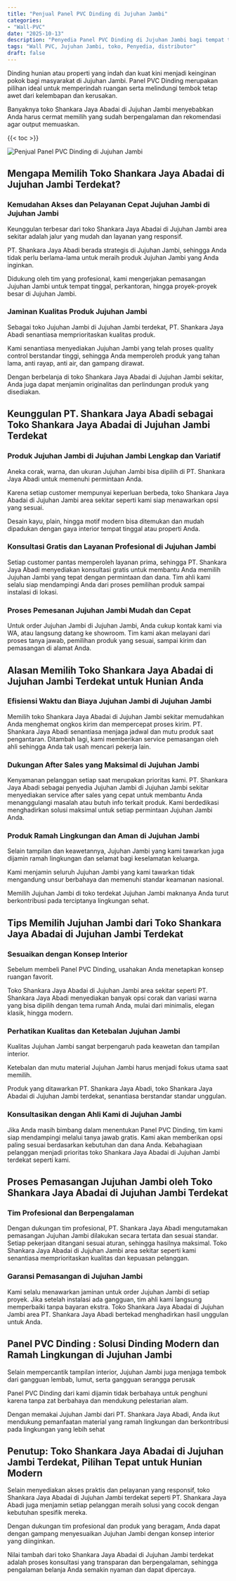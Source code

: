 ```yaml
---
title: "Penjual Panel PVC Dinding di Jujuhan Jambi"
categories: 
- "Wall-PVC"
date: "2025-10-13"
description: "Penyedia Panel PVC Dinding di Jujuhan Jambi bagi tempat tinggal, kantor, dan gerai. Produk terbaik, beragam motif, variasi warna elegan, beserta jasa penempatan ditangani oleh teknisi berpengalaman dan garansi resmi!|Jasa distribusi Panel PVC Dinding di Jujuhan Jambi bagi keperluan tempat tinggal, perkantoran, atau toko, beserta panel terbaik dan instalasi oleh tenaga ahli profesional dan jaminan resmi.|Pilihan Panel PVC Dinding di Jujuhan Jambi yang terbukti untuk tempat tinggal, office, serta ritel, dengan produk unggulan dan penempatan dikerjakan oleh tenaga ahli ahli dan garansi resmi.|Distribusi Panel PVC Dinding di Jujuhan Jambi bagi rumah, kantor, serta toko, dengan material unggulan dan penempatan oleh teknisi profesional, dilengkapi beserta garansi resmi.}"
tags: "Wall PVC, Jujuhan Jambi, toko, Penyedia, distributor"
draft: false
---
```


Dinding hunian atau properti yang indah dan kuat kini menjadi keinginan pokok bagi masyarakat di Jujuhan Jambi.  Panel PVC Dinding  merupakan pilihan ideal untuk memperindah ruangan serta melindungi tembok tetap awet dari kelembapan dan kerusakan.

Banyaknya toko Shankara Jaya Abadai di Jujuhan Jambi menyebabkan Anda harus cermat memilih yang sudah berpengalaman dan rekomendasi agar output memuaskan.

{{< toc >}}

![Penjual Panel PVC Dinding di Jujuhan Jambi](/images/Wall-PVC/Penjual-Panel-PVC-Dinding-di-Jujuhan-Jambi.png)


## Mengapa Memilih Toko Shankara Jaya Abadai di Jujuhan Jambi Terdekat?

### Kemudahan Akses dan Pelayanan Cepat Jujuhan Jambi di Jujuhan Jambi

Keunggulan terbesar dari toko Shankara Jaya Abadai di Jujuhan Jambi area sekitar adalah jalur yang mudah dan layanan yang responsif.

PT. Shankara Jaya Abadi berada strategis di Jujuhan Jambi, sehingga Anda tidak perlu berlama-lama untuk meraih produk Jujuhan Jambi yang Anda inginkan.

Didukung oleh tim yang profesional, kami mengerjakan pemasangan Jujuhan Jambi untuk tempat tinggal, perkantoran, hingga proyek-proyek besar di Jujuhan Jambi.

### Jaminan Kualitas Produk Jujuhan Jambi

Sebagai toko Jujuhan Jambi di Jujuhan Jambi terdekat, PT. Shankara Jaya Abadi senantiasa memprioritaskan kualitas produk.

Kami senantiasa menyediakan Jujuhan Jambi yang telah proses quality control berstandar tinggi, sehingga Anda memperoleh produk yang tahan lama, anti rayap, anti air, dan gampang dirawat.

Dengan berbelanja di toko Shankara Jaya Abadai di Jujuhan Jambi sekitar, Anda juga dapat menjamin originalitas dan perlindungan produk yang disediakan.

## Keunggulan PT. Shankara Jaya Abadi sebagai Toko Shankara Jaya Abadai di Jujuhan Jambi Terdekat

### Produk Jujuhan Jambi di Jujuhan Jambi Lengkap dan Variatif

Aneka corak, warna, dan ukuran Jujuhan Jambi bisa dipilih di PT. Shankara Jaya Abadi untuk memenuhi permintaan Anda.

Karena setiap customer mempunyai keperluan berbeda, toko Shankara Jaya Abadai di Jujuhan Jambi area sekitar seperti kami siap menawarkan opsi yang sesuai.

Desain kayu, plain, hingga motif modern bisa ditemukan dan mudah dipadukan dengan gaya interior tempat tinggal atau properti Anda.

### Konsultasi Gratis dan Layanan Profesional di Jujuhan Jambi

Setiap customer pantas memperoleh layanan prima, sehingga PT. Shankara Jaya Abadi menyediakan konsultasi gratis untuk membantu Anda memilih Jujuhan Jambi yang tepat dengan permintaan dan dana. Tim ahli kami selalu siap mendampingi Anda dari proses pemilihan produk sampai instalasi di lokasi.

### Proses Pemesanan Jujuhan Jambi Mudah dan Cepat

Untuk order Jujuhan Jambi di Jujuhan Jambi, Anda cukup kontak kami via WA, atau langsung datang ke showroom. Tim kami akan melayani dari proses tanya jawab, pemilihan produk yang sesuai, sampai kirim dan pemasangan di alamat Anda.

## Alasan Memilih Toko Shankara Jaya Abadai di Jujuhan Jambi Terdekat untuk Hunian Anda

### Efisiensi Waktu dan Biaya Jujuhan Jambi di Jujuhan Jambi

Memilih toko Shankara Jaya Abadai di Jujuhan Jambi sekitar memudahkan Anda menghemat ongkos kirim dan mempercepat proses kirim. PT. Shankara Jaya Abadi senantiasa menjaga jadwal dan mutu produk saat pengantaran. Ditambah lagi, kami memberikan service pemasangan oleh ahli sehingga Anda tak usah mencari pekerja lain.

### Dukungan After Sales yang Maksimal di Jujuhan Jambi

Kenyamanan pelanggan setiap saat merupakan prioritas kami. PT. Shankara Jaya Abadi sebagai penyedia Jujuhan Jambi di Jujuhan Jambi sekitar menyediakan service after sales yang cepat untuk membantu Anda menanggulangi masalah atau butuh info terkait produk. Kami berdedikasi menghadirkan solusi maksimal untuk setiap permintaan Jujuhan Jambi Anda.

### Produk Ramah Lingkungan dan Aman di Jujuhan Jambi

Selain tampilan dan keawetannya, Jujuhan Jambi yang kami tawarkan juga dijamin ramah lingkungan dan selamat bagi keselamatan keluarga.

Kami menjamin seluruh Jujuhan Jambi yang kami tawarkan tidak mengandung unsur berbahaya dan memenuhi standar keamanan nasional.

Memilih Jujuhan Jambi di toko terdekat Jujuhan Jambi maknanya Anda turut berkontribusi pada terciptanya lingkungan sehat.

## Tips Memilih Jujuhan Jambi dari Toko Shankara Jaya Abadai di Jujuhan Jambi Terdekat

### Sesuaikan dengan Konsep Interior 

Sebelum membeli Panel PVC Dinding, usahakan Anda menetapkan konsep ruangan favorit.

Toko Shankara Jaya Abadai di Jujuhan Jambi area sekitar seperti PT. Shankara Jaya Abadi menyediakan banyak opsi corak dan variasi warna yang bisa dipilih dengan tema rumah Anda, mulai dari minimalis, elegan klasik, hingga modern.

### Perhatikan Kualitas dan Ketebalan Jujuhan Jambi

Kualitas Jujuhan Jambi sangat berpengaruh pada keawetan dan tampilan interior.

Ketebalan dan mutu material Jujuhan Jambi harus menjadi fokus utama saat memilih.

Produk yang ditawarkan PT. Shankara Jaya Abadi, toko Shankara Jaya Abadai di Jujuhan Jambi terdekat, senantiasa berstandar standar unggulan.

### Konsultasikan dengan Ahli Kami di Jujuhan Jambi

Jika Anda masih bimbang dalam menentukan Panel PVC Dinding, tim kami siap mendampingi melalui tanya jawab gratis. Kami akan memberikan opsi paling sesuai berdasarkan kebutuhan dan dana Anda. Kebahagiaan pelanggan menjadi prioritas toko Shankara Jaya Abadai di Jujuhan Jambi terdekat seperti kami.

## Proses Pemasangan Jujuhan Jambi oleh Toko Shankara Jaya Abadai di Jujuhan Jambi Terdekat

### Tim Profesional dan Berpengalaman

Dengan dukungan tim profesional, PT. Shankara Jaya Abadi mengutamakan pemasangan Jujuhan Jambi dilakukan secara tertata dan sesuai standar. Setiap pekerjaan ditangani sesuai aturan, sehingga hasilnya maksimal. Toko Shankara Jaya Abadai di Jujuhan Jambi area sekitar seperti kami senantiasa memprioritaskan kualitas dan kepuasan pelanggan.

### Garansi Pemasangan di Jujuhan Jambi

Kami selalu menawarkan jaminan untuk order Jujuhan Jambi di setiap proyek. Jika setelah instalasi ada gangguan, tim ahli kami langsung memperbaiki tanpa bayaran ekstra. Toko Shankara Jaya Abadai di Jujuhan Jambi area PT. Shankara Jaya Abadi bertekad menghadirkan hasil unggulan untuk Anda.

##  Panel PVC Dinding : Solusi Dinding Modern dan Ramah Lingkungan di Jujuhan Jambi

Selain mempercantik tampilan interior, Jujuhan Jambi juga menjaga tembok dari gangguan lembab, lumut, serta gangguan serangga perusak

 Panel PVC Dinding  dari kami dijamin tidak berbahaya untuk penghuni karena tanpa zat berbahaya dan mendukung pelestarian alam.

Dengan memakai Jujuhan Jambi dari PT. Shankara Jaya Abadi, Anda ikut mendukung pemanfaatan material yang ramah lingkungan dan berkontribusi pada lingkungan yang lebih sehat

## Penutup: Toko Shankara Jaya Abadai di Jujuhan Jambi Terdekat, Pilihan Tepat untuk Hunian Modern

Selain menyediakan akses praktis dan pelayanan yang responsif, toko Shankara Jaya Abadai di Jujuhan Jambi terdekat seperti PT. Shankara Jaya Abadi juga menjamin setiap pelanggan meraih solusi yang cocok dengan kebutuhan spesifik mereka.

Dengan dukungan tim profesional dan produk yang beragam, Anda dapat dengan gampang menyesuaikan Jujuhan Jambi dengan konsep interior yang diinginkan.

Nilai tambah dari toko Shankara Jaya Abadai di Jujuhan Jambi terdekat adalah proses konsultasi yang transparan dan berpengalaman, sehingga pengalaman belanja Anda semakin nyaman dan dapat dipercaya.